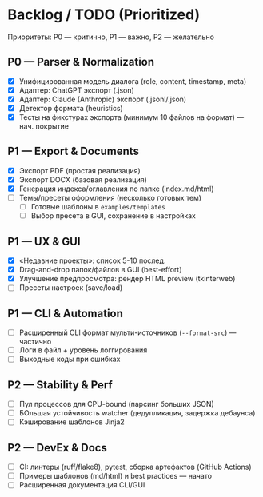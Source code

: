 # Backlog / TODO (Prioritized)

Приоритеты: P0 — критично, P1 — важно, P2 — желательно

## P0 — Parser & Normalization
- [x] Унифицированная модель диалога (role, content, timestamp, meta)
- [x] Адаптер: ChatGPT экспорт (.json)
- [x] Адаптер: Claude (Anthropic) экспорт (.jsonl/.json)
- [x] Детектор формата (heuristics)
- [x] Тесты на фикстурах экспорта (минимум 10 файлов на формат) — нач. покрытие

## P1 — Export & Documents
- [x] Экспорт PDF (простая реализация)
- [x] Экспорт DOCX (базовая реализация)
- [x] Генерация индекса/оглавления по папке (index.md/html)
- [ ] Темы/пресеты оформления (несколько готовых тем)
  - [ ] Готовые шаблоны в `examples/templates`
  - [ ] Выбор пресета в GUI, сохранение в настройках

## P1 — UX & GUI
- [x] «Недавние проекты»: список 5-10 послед.
- [x] Drag-and-drop папок/файлов в GUI (best-effort)
- [x] Улучшение предпросмотра: рендер HTML preview (tkinterweb)
- [ ] Пресеты настроек (save/load)

## P1 — CLI & Automation
- [ ] Расширенный CLI формат мульти-источников (`--format-src`) — частично
- [ ] Логи в файл + уровень логгирования
- [ ] Выходные коды при ошибках

## P2 — Stability & Perf
- [ ] Пул процессов для CPU-bound (парсинг больших JSON)
- [ ] БОльшая устойчивость watcher (дедупликация, задержка дебаунса)
- [ ] Кэширование шаблонов Jinja2

## P2 — DevEx & Docs
- [ ] CI: линтеры (ruff/flake8), pytest, сборка артефактов (GitHub Actions)
- [ ] Примеры шаблонов (md/html) и best practices — начато
- [ ] Расширенная документация CLI/GUI